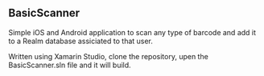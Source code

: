 ## BasicScanner

Simple iOS and Android application to scan any type of barcode and add it to a Realm database assiciated to that user.

Written using Xamarin Studio, clone the repository, upen the BasicScanner.sln file and it will build.
